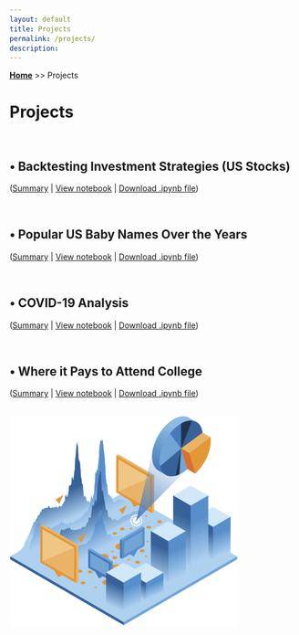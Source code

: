 ```yaml
---
layout: default
title: Projects
permalink: /projects/
description: 
---
```

**[Home](../)** >> Projects
# Projects

<br>

## • Backtesting Investment Strategies (US Stocks)
(<a href="#"><u>Summary</u></a> \| <a href="#" target="_blank"><u>View notebook</u></a> \| <a href="#"><u>Download .ipynb file</u></a>)

<br>

## • Popular US Baby Names Over the Years
(<a href="#"><u>Summary</u></a> \| <a href="#" target="_blank"><u>View notebook</u></a> \| <a href="#"><u>Download .ipynb file</u></a>)

<br>

## • COVID-19 Analysis  
(<a href="#"><u>Summary</u></a> \| <a href="https://nbviewer.jupyter.org/github/xyjiang970/_notebooks/blob/main/Covid-data-analysis.ipynb" target="_blank"><u>View notebook</u></a> \| <a href="https://xyjiang970.github.io/_notebooks/Covid-data-analysis.ipynb"><u>Download .ipynb file</u></a>)

<br>

## • Where it Pays to Attend College  
(<a href="#"><u>Summary</u></a> \| <a href="#" target="_blank"><u>View notebook</u></a> \| <a href="#"><u>Download .ipynb file</u></a>)

<br>

<img src="/projects/projects_page_image.png" alt="projects_page_image" width="400">
